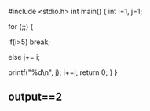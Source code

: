 #include <stdio.h>
int main()
{ 
    int i=1, j=1;

for (;;) {

if(i>5) break;

else j+= i;

printf("%d\n", j); i+=j;
return 0;
}
}

## output==2